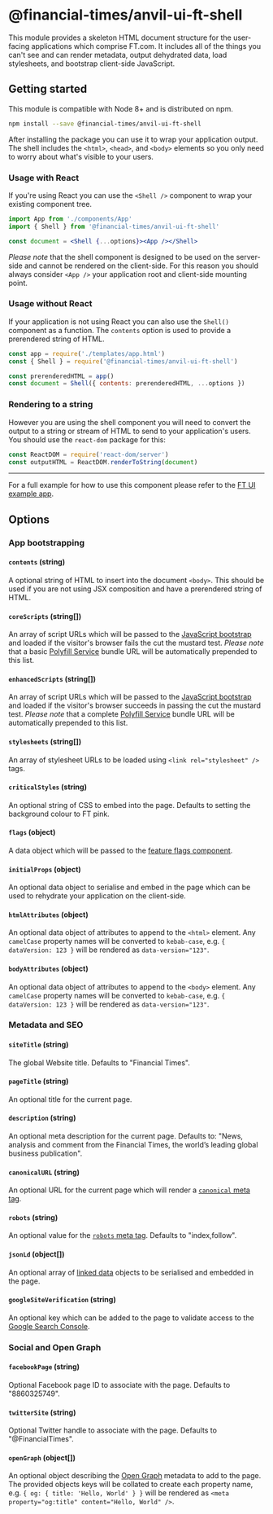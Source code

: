 # @financial-times/anvil-ui-ft-shell

This module provides a skeleton HTML document structure for the user-facing applications which comprise FT.com. It includes all of the things you can't see and can render metadata, output dehydrated data, load stylesheets, and bootstrap client-side JavaScript.


## Getting started

This module is compatible with Node 8+ and is distributed on npm.

```sh
npm install --save @financial-times/anvil-ui-ft-shell
```

After installing the package you can use it to wrap your application output. The shell includes the `<html>`, `<head>`, and `<body>` elements so you only need to worry about what's visible to your users.

### Usage with React

If you're using React you can use the `<Shell />` component to wrap your existing component tree.

```jsx
import App from './components/App'
import { Shell } from '@financial-times/anvil-ui-ft-shell'

const document = <Shell {...options}><App /></Shell>
```

_Please note_ that the shell component is designed to be used on the server-side and cannot be rendered on the client-side. For this reason you should always consider `<App />` your application root and client-side mounting point.

### Usage without React

If your application is not using React you can also use the `Shell()` component as a function. The `contents` option is used to provide a prerendered string of HTML.

```js
const app = require('./templates/app.html')
const { Shell } = require('@financial-times/anvil-ui-ft-shell')

const prerenderedHTML = app()
const document = Shell({ contents: prerenderedHTML, ...options })
```

### Rendering to a string

However you are using the shell component you will need to convert the output to a string or stream of HTML to send to your application's users. You should use the `react-dom` package for this:

```js
const ReactDOM = require('react-dom/server')
const outputHTML = ReactDOM.renderToString(document)
```

---

For a full example for how to use this component please refer to the [FT UI example app][example].

[example]: ../../examples/basic-ft-ui/readme.md


## Options

### App bootstrapping

#### `contents` (string)

A optional string of HTML to insert into the document `<body>`. This should be used if you are not using JSX composition and have a prerendered string of HTML.

#### `coreScripts` (string[])

An array of script URLs which will be passed to the [JavaScript bootstrap](../anvil-ui-bootstrap/readme.md) and loaded if the visitor's browser fails the cut the mustard test. _Please note_ that a basic [Polyfill Service](https://polyfill.io/v3/) bundle URL will be automatically prepended to this list.

#### `enhancedScripts` (string[])

An array of script URLs which will be passed to the [JavaScript bootstrap](../anvil-ui-bootstrap/readme.md) and loaded if the visitor's browser succeeds in passing the cut the mustard test. _Please note_ that a complete [Polyfill Service](https://polyfill.io/v3/) bundle URL will be automatically prepended to this list.

#### `stylesheets` (string[])

An array of stylesheet URLs to be loaded using `<link rel="stylesheet" />` tags.

#### `criticalStyles` (string)

An optional string of CSS to embed into the page. Defaults to setting the background colour to FT pink.

#### `flags` (object)

A data object which will be passed to the [feature flags component](../anvil-ui-ft-flags/readme.md).

#### `initialProps` (object)

An optional data object to serialise and embed in the page which can be used to rehydrate your application on the client-side.

#### `htmlAttributes` (object)

An optional data object of attributes to append to the `<html>` element. Any `camelCase` property names will be converted to `kebab-case`, e.g. `{ dataVersion: 123 }` will be rendered as `data-version="123"`.

#### `bodyAttributes` (object)

An optional data object of attributes to append to the `<body>` element. Any `camelCase` property names will be converted to `kebab-case`, e.g. `{ dataVersion: 123 }` will be rendered as `data-version="123"`.


### Metadata and SEO

#### `siteTitle` (string)

The global Website title. Defaults to "Financial Times".

#### `pageTitle` (string)

An optional title for the current page.

#### `description` (string)

An optional meta description for the current page. Defaults to: "News, analysis and comment from the Financial Times, the worldʼs leading global business publication".

#### `canonicalURL` (string)

An optional URL for the current page which will render a [`canonical` meta tag](https://en.wikipedia.org/wiki/Canonical_link_element).

#### `robots` (string)

An optional value for the [`robots` meta tag](https://en.wikipedia.org/wiki/Meta_element#The_robots_attribute). Defaults to "index,follow".

#### `jsonLd` (object[])

An optional array of [linked data](https://json-ld.org/) objects to be serialised and embedded in the page.

#### `googleSiteVerification` (string)

An optional key which can be added to the page to validate access to the [Google Search Console](https://search.google.com/search-console/about).


### Social and Open Graph

#### `facebookPage` (string)

Optional Facebook page ID to associate with the page. Defaults to "8860325749".

#### `twitterSite` (string)

Optional Twitter handle to associate with the page. Defaults to "@FinancialTimes".

#### `openGraph` (object[])

An optional object describing the [Open Graph](http://ogp.me/) metadata to add to the page. The provided objects keys will be collated to create each property name, e.g. `{ og: { title: 'Hello, World' } }` will be rendered as `<meta property="og:title" content="Hello, World" />`.
